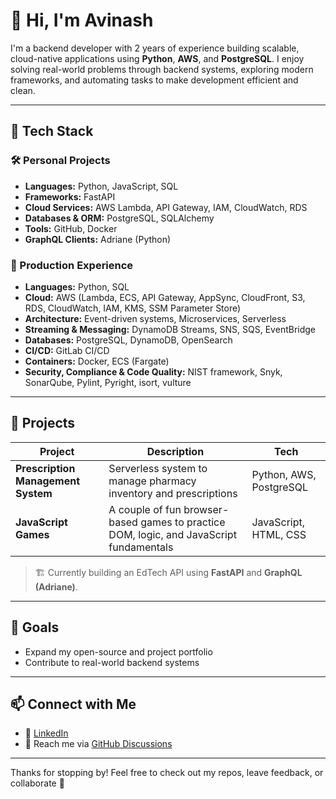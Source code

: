 # 👋 Hi, I'm Avinash

I'm a backend developer with 2 years of experience building scalable, cloud-native applications using **Python**, **AWS**, and **PostgreSQL**. I enjoy solving real-world problems through backend systems, exploring modern frameworks, and automating tasks to make development efficient and clean.

---

## 🧰 Tech Stack

### 🛠️ Personal Projects
- **Languages:** Python, JavaScript, SQL
- **Frameworks:** FastAPI
- **Cloud Services:** AWS Lambda, API Gateway, IAM, CloudWatch, RDS
- **Databases & ORM:** PostgreSQL, SQLAlchemy
- **Tools:** GitHub, Docker
- **GraphQL Clients:** Adriane (Python)

### 💼 Production Experience
- **Languages:** Python, SQL  
- **Cloud:** AWS (Lambda, ECS, API Gateway, AppSync, CloudFront, S3, RDS, CloudWatch, IAM, KMS, SSM Parameter Store)
- **Architecture:** Event-driven systems, Microservices, Serverless
- **Streaming & Messaging:** DynamoDB Streams, SNS, SQS, EventBridge
- **Databases:** PostgreSQL, DynamoDB, OpenSearch  
- **CI/CD:** GitLab CI/CD
- **Containers:** Docker, ECS (Fargate)  
- **Security, Compliance & Code Quality:** NIST framework, Snyk, SonarQube, Pylint, Pyright, isort, vulture

---

## 🚀 Projects

| Project | Description | Tech |
|--------|-------------|------|
| **Prescription Management System** | Serverless system to manage pharmacy inventory and prescriptions | Python, AWS, PostgreSQL |
| **JavaScript Games** | A couple of fun browser-based games to practice DOM, logic, and JavaScript fundamentals | JavaScript, HTML, CSS |

> 🏗️ Currently building an EdTech API using **FastAPI** and **GraphQL (Adriane)**.

---

## 🎯 Goals

- Expand my open-source and project portfolio  
- Contribute to real-world backend systems  

---

## 📫 Connect with Me

- 💼 [LinkedIn](https://www.linkedin.com/in/avinash-v-51491a238)  
- 💬 Reach me via [GitHub Discussions](https://github.com/avinashv2/AvinashV/issues)

---

Thanks for stopping by! Feel free to check out my repos, leave feedback, or collaborate 🤝

